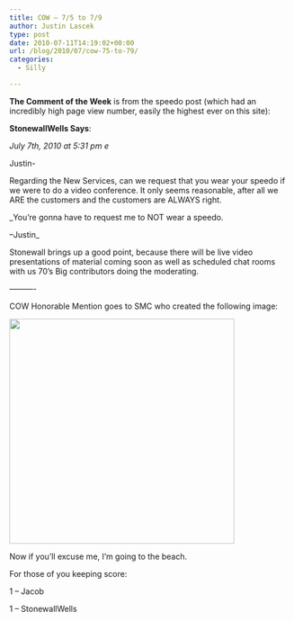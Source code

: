 ```yaml
---
title: COW – 7/5 to 7/9
author: Justin Lascek
type: post
date: 2010-07-11T14:19:02+00:00
url: /blog/2010/07/cow-75-to-79/
categories:
  - Silly

---
```

**The Comment of the Week** is from the speedo post (which had an incredibly high page view number, easily the highest ever on this site):
  

  
**StonewallWells Says**:
  
_July 7th, 2010 at 5:31 pm e_
  

  
Justin-
  
Regarding the New Services, can we request that you wear your speedo if we were to do a video conference. It only seems reasonable, after all we ARE the customers and the customers are ALWAYS right.
  

  
_You’re gonna have to request me to NOT wear a speedo.
  

  
–Justin_
  

  
Stonewall brings up a good point, because there will be live video presentations of material coming soon as well as scheduled chat rooms with us 70&#8217;s Big contributors doing the moderating.
  
&#8212;&#8212;&#8212;-
  

  
COW Honorable Mention goes to SMC who created the following image:
  

  
[<img data-attachment-id="2200" data-permalink="/blog/2010/07/cow-75-to-79/attachment/38011666/" data-orig-file="/2010/07/38011666.png" data-orig-size="500,500" data-comments-opened="1" data-image-meta="{&quot;aperture&quot;:&quot;0&quot;,&quot;credit&quot;:&quot;&quot;,&quot;camera&quot;:&quot;&quot;,&quot;caption&quot;:&quot;&quot;,&quot;created_timestamp&quot;:&quot;0&quot;,&quot;copyright&quot;:&quot;&quot;,&quot;focal_length&quot;:&quot;0&quot;,&quot;iso&quot;:&quot;0&quot;,&quot;shutter_speed&quot;:&quot;0&quot;,&quot;title&quot;:&quot;&quot;}" data-image-title="38011666" data-image-description="" data-medium-file="/2010/07/38011666-400x400.png" data-large-file="/2010/07/38011666.png" src="/2010/07/38011666-400x400.png" alt="" title="38011666" width="400" height="400" class="aligncenter size-medium wp-image-2200" srcset="/2010/07/38011666-400x400.png 400w, /2010/07/38011666-150x150.png 150w, /2010/07/38011666.png 500w" sizes="(max-width: 400px) 100vw, 400px" />][1]
  

  
Now if you&#8217;ll excuse me, I&#8217;m going to the beach.
  

  
For those of you keeping score:
  
1 &#8211; Jacob
  
1 &#8211; StonewallWells

 [1]: /2010/07/38011666.png
